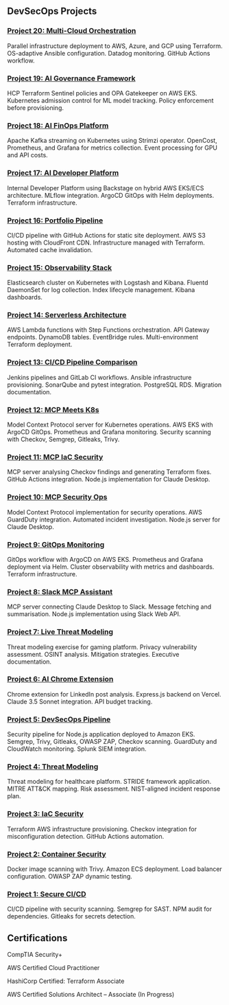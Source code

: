 ## DevSecOps Projects

### [Project 20: Multi-Cloud Orchestration](https://github.com/nfroze/Project-20-CloudGuard-Multi-Cloud-Orchestration)
Parallel infrastructure deployment to AWS, Azure, and GCP using Terraform. OS-adaptive Ansible configuration. Datadog monitoring. GitHub Actions workflow.

### [Project 19: AI Governance Framework](https://github.com/nfroze/Project-19-AI-Governance-Framework)
HCP Terraform Sentinel policies and OPA Gatekeeper on AWS EKS. Kubernetes admission control for ML model tracking. Policy enforcement before provisioning.

### [Project 18: AI FinOps Platform](https://github.com/nfroze/Project-18-AI-FinOps-Platform)
Apache Kafka streaming on Kubernetes using Strimzi operator. OpenCost, Prometheus, and Grafana for metrics collection. Event processing for GPU and API costs.

### [Project 17: AI Developer Platform](https://github.com/nfroze/Project-17-AI-Developer-Platform)
Internal Developer Platform using Backstage on hybrid AWS EKS/ECS architecture. MLflow integration. ArgoCD GitOps with Helm deployments. Terraform infrastructure.

### [Project 16: Portfolio Pipeline](https://github.com/nfroze/Project-16-Portfolio-Pipeline)
CI/CD pipeline with GitHub Actions for static site deployment. AWS S3 hosting with CloudFront CDN. Infrastructure managed with Terraform. Automated cache invalidation.

### [Project 15: Observability Stack](https://github.com/nfroze/Project-15-Observability-Stack)
Elasticsearch cluster on Kubernetes with Logstash and Kibana. Fluentd DaemonSet for log collection. Index lifecycle management. Kibana dashboards.

### [Project 14: Serverless Architecture](https://github.com/nfroze/Project-14-Serverless-Architecture)
AWS Lambda functions with Step Functions orchestration. API Gateway endpoints. DynamoDB tables. EventBridge rules. Multi-environment Terraform deployment.

### [Project 13: CI/CD Pipeline Comparison](https://github.com/nfroze/Project-13-CI-CD-Pipeline-Comparison)
Jenkins pipelines and GitLab CI workflows. Ansible infrastructure provisioning. SonarQube and pytest integration. PostgreSQL RDS. Migration documentation.

### [Project 12: MCP Meets K8s](https://github.com/nfroze/Project-12-MCP-Meets-K8s)
Model Context Protocol server for Kubernetes operations. AWS EKS with ArgoCD GitOps. Prometheus and Grafana monitoring. Security scanning with Checkov, Semgrep, Gitleaks, Trivy.

### [Project 11: MCP IaC Security](https://github.com/nfroze/Project-11-MCP-Powered-IaC-Security-Remediation)
MCP server analysing Checkov findings and generating Terraform fixes. GitHub Actions integration. Node.js implementation for Claude Desktop.

### [Project 10: MCP Security Ops](https://github.com/nfroze/Project-10-MCP-Security-Incident-Response-System)
Model Context Protocol implementation for security operations. AWS GuardDuty integration. Automated incident investigation. Node.js server for Claude Desktop.

### [Project 9: GitOps Monitoring](https://github.com/nfroze/Project-9-GitOps-ArgoCD-Monitoring)
GitOps workflow with ArgoCD on AWS EKS. Prometheus and Grafana deployment via Helm. Cluster observability with metrics and dashboards. Terraform infrastructure.

### [Project 8: Slack MCP Assistant](https://github.com/nfroze/Project-8-Slack-MCP-Assistant)
MCP server connecting Claude Desktop to Slack. Message fetching and summarisation. Node.js implementation using Slack Web API.

### [Project 7: Live Threat Modeling](https://github.com/nfroze/Project-7-Gaming-Platform-Threat-Modeling-Exercise)
Threat modeling exercise for gaming platform. Privacy vulnerability assessment. OSINT analysis. Mitigation strategies. Executive documentation.

### [Project 6: AI Chrome Extension](https://github.com/nfroze/Project-6-Full-Stack-Chrome-Extension-with-AI-Integration)
Chrome extension for LinkedIn post analysis. Express.js backend on Vercel. Claude 3.5 Sonnet integration. API budget tracking.

### [Project 5: DevSecOps Pipeline](https://github.com/nfroze/Project-5-End-to-End-DevSecOps-Transformation)
Security pipeline for Node.js application deployed to Amazon EKS. Semgrep, Trivy, Gitleaks, OWASP ZAP, Checkov scanning. GuardDuty and CloudWatch monitoring. Splunk SIEM integration.

### [Project 4: Threat Modeling](https://github.com/nfroze/Project-4-Threat-Modeling-Incident-Response)
Threat modeling for healthcare platform. STRIDE framework application. MITRE ATT&CK mapping. Risk assessment. NIST-aligned incident response plan.

### [Project 3: IaC Security](https://github.com/nfroze/Project-3-Infrastructure-as-Code-IaC-Security)
Terraform AWS infrastructure provisioning. Checkov integration for misconfiguration detection. GitHub Actions automation.

### [Project 2: Container Security](https://github.com/nfroze/Project-2-Image-and-Runtime-Application-Security)
Docker image scanning with Trivy. Amazon ECS deployment. Load balancer configuration. OWASP ZAP dynamic testing.

### [Project 1: Secure CI/CD](https://github.com/nfroze/Project-1-CI-CD-Pipeline-Security)
CI/CD pipeline with security scanning. Semgrep for SAST. NPM audit for dependencies. Gitleaks for secrets detection.

## Certifications

CompTIA Security+

AWS Certified Cloud Practitioner

HashiCorp Certified: Terraform Associate

AWS Certified Solutions Architect – Associate (In Progress)